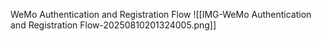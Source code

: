 WeMo Authentication and Registration Flow
![[IMG-WeMo Authentication and Registration Flow-20250810201324005.png]]
